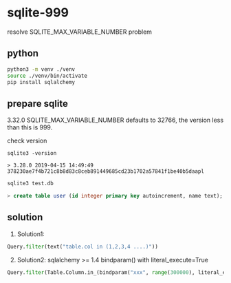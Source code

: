# sqlite-999
resolve SQLITE_MAX_VARIABLE_NUMBER problem

## python
```bash
python3 -m venv ./venv
source ./venv/bin/activate
pip install sqlalchemy
```

## prepare sqlite

3.32.0 SQLITE_MAX_VARIABLE_NUMBER defaults to 32766, the version less than this is 999.

check version
```
sqlite3 -version

> 3.28.0 2019-04-15 14:49:49 378230ae7f4b721c8b8d83c8ceb891449685cd23b1702a57841f1be40b5daapl
```

```sql
sqlite3 test.db

> create table user (id integer primary key autoincrement, name text);
```

## solution

1. Solution1:

```python
Query.filter(text("table.col in (1,2,3,4 ....)"))
```

2. Solution2: sqlalchemy >= 1.4 bindparam() with literal_execute=True

```python
Query.filter(Table.Column.in_(bindparam("xxx", range(300000), literal_execute=True)))
```
